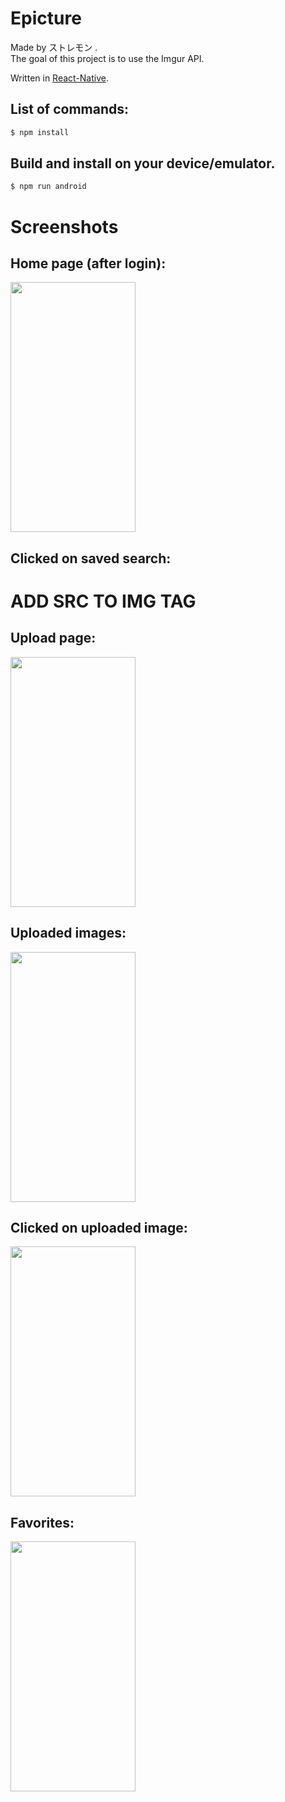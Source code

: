 # Epicture

Made by ストレモン .<br>
The goal of this project is to use the Imgur API.<br>

Written in [React-Native](https://reactnative.dev/).

## List of commands:

```sh
$ npm install
```
## Build and install on your device/emulator.

```sh
$ npm run android
```

# Screenshots
## Home page (after login):
<img src="https://i.imgur.com/omAHyPD.jpg" width="200" height="400"><br>

## Clicked on saved search:
# ADD SRC TO IMG TAG
<!--<img src="" width="200" height="400"><br>-->

## Upload page:
<img src="https://i.imgur.com/U75Bd66.jpg" width="200" height="400"><br>

## Uploaded images:
<img src="https://i.imgur.com/S7nT97r.jpg" width="200" height="400"><br>

## Clicked on uploaded image:
<img src="https://i.imgur.com/lBXTMHc.jpg" width="200" height="400"><br>

## Favorites:
<img src="https://i.imgur.com/6uR6uir.jpg" width="200" height="400"><br>
